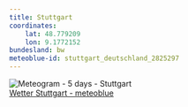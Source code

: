 ```yaml
---
title: Stuttgart
coordinates:
    lat: 48.779209
    lon: 9.1772152
bundesland: bw
meteoblue-id: stuttgart_deutschland_2825297
---
```

<img src="//my.meteoblue.com/visimage/meteogram_web?look=KILOMETER_PER_HOUR%2CCELSIUS%2CMILLIMETER&apikey=5838a18e295d&temperature=C&windspeed=kmh&precipitationamount=mm&winddirection=3char&city=Stuttgart&iso2=de&lat=48.782299&lon=9.177020&asl=252&tz=Europe%2FBerlin&lang=de&sig=a86db103ee5f9645c8cf6d515d53a90b" srcset="//my.meteoblue.com/visimage/meteogram_web_hd?look=KILOMETER_PER_HOUR%2CCELSIUS%2CMILLIMETER&apikey=5838a18e295d&temperature=C&windspeed=kmh&precipitationamount=mm&winddirection=3char&city=Stuttgart&iso2=de&lat=48.782299&lon=9.177020&asl=252&tz=Europe%2FBerlin&lang=de&sig=7ae31cd04b5523e9a2244a23a80cd8d7 1.4x" alt="Meteogram - 5 days - Stuttgart"><a href="https://www.meteoblue.com/de/wetter/woche/stuttgart_deutschland_2825297" target="_blank" style="display: block;">Wetter Stuttgart - meteoblue</a>
